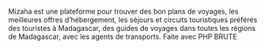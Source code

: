 Mizaha est une plateforme pour trouver des bon plans de voyages, les meilleures offres d’hébergement, les séjours et circuits touristiques préférés des touristes à Madagascar, des guides de voyages dans toutes les régions de Madagascar, avec les agents de transports. Faite avec PHP BRUTE 
